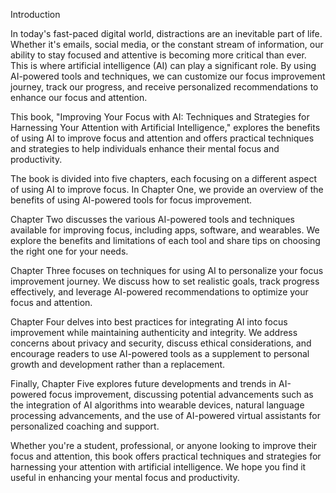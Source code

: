 Introduction

In today's fast-paced digital world, distractions are an inevitable part of life. Whether it's emails, social media, or the constant stream of information, our ability to stay focused and attentive is becoming more critical than ever. This is where artificial intelligence (AI) can play a significant role. By using AI-powered tools and techniques, we can customize our focus improvement journey, track our progress, and receive personalized recommendations to enhance our focus and attention.

This book, "Improving Your Focus with AI: Techniques and Strategies for Harnessing Your Attention with Artificial Intelligence," explores the benefits of using AI to improve focus and attention and offers practical techniques and strategies to help individuals enhance their mental focus and productivity.

The book is divided into five chapters, each focusing on a different aspect of using AI to improve focus. In Chapter One, we provide an overview of the benefits of using AI-powered tools for focus improvement.

Chapter Two discusses the various AI-powered tools and techniques available for improving focus, including apps, software, and wearables. We explore the benefits and limitations of each tool and share tips on choosing the right one for your needs.

Chapter Three focuses on techniques for using AI to personalize your focus improvement journey. We discuss how to set realistic goals, track progress effectively, and leverage AI-powered recommendations to optimize your focus and attention.

Chapter Four delves into best practices for integrating AI into focus improvement while maintaining authenticity and integrity. We address concerns about privacy and security, discuss ethical considerations, and encourage readers to use AI-powered tools as a supplement to personal growth and development rather than a replacement.

Finally, Chapter Five explores future developments and trends in AI-powered focus improvement, discussing potential advancements such as the integration of AI algorithms into wearable devices, natural language processing advancements, and the use of AI-powered virtual assistants for personalized coaching and support.

Whether you're a student, professional, or anyone looking to improve their focus and attention, this book offers practical techniques and strategies for harnessing your attention with artificial intelligence. We hope you find it useful in enhancing your mental focus and productivity.
